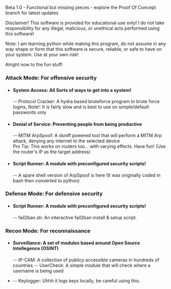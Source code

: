 Beta 1.0 - Functional but missing pieces - explore the Proof Of Concept branch for latest updates

Disclaimer! This software is provided for educational use only! I do not take responsibility for any illegal, malicious, or unethical acts performed using this software!

Note: I am learning python while making this program, do not assume in any way shape or form that this software is secure, reliable, or safe to have on your system. Use at your own risk!



Alright now to the fun stuff:

### Attack Mode: For offensive security <br/>
- ####   System Access: All Sorts of ways to get into a system! <br/>
    -- Protocol Cracker: A hydra based bruteforce program to brute force logins, Note!: It is fairly slow and is best to use on simple/default passwords only 

- ####   Denial of Service: Preventing people from being productive <br/>
    -- MITM ArpSpoof: A dsniff powered tool that will perform a MITM Arp attack, denying any internet to the selected device  
            Pro Tip: This works on routers too...  with varying effects. Have fun! (Use the router's IP as the target address) 

- ####   Script Runner: A module with preconfigured security scripts! <br/>
    -- A spare shell version of ArpSpoof is here (It was originally coded in bash then converted to python)
          

### Defense Mode: For defensive security <br/>
- ####   Script Runner: A module with preconfigured security scripts! <br/>
    -- fail2ban.sh: An interactive fail2ban install & setup script.  

### Recon Mode: For reconnaissance <br/>
- ####   Surveillance: A set of modules based around Open Source Intellegence (OSINT) <br/>
    -- IP-CAM: A collection of publicy accessible cameras in hundreds of countries 
    -- UserCheck: A simple module that will check where a username is being used 

-   -- Keylogger: Uhhh it logs keys locally, be careful using this. 
